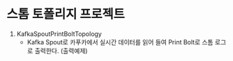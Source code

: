 # 스톰 토폴리지 프로젝트

1. KafkaSpoutPrintBoltTopology
   * Kafka Spout로 카푸카에서 실시간 데이터를 읽어 들여 Print Bolt로 스톰 로그로 출력한다. (출력예제)